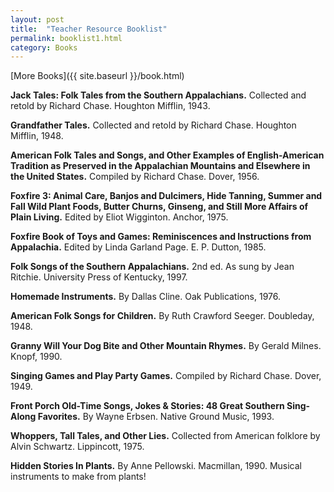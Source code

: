 ```yaml
---
layout: post
title:  "Teacher Resource Booklist"
permalink: booklist1.html
category: Books
---
```


[More Books]({{ site.baseurl }}/book.html)

**Jack Tales: Folk Tales from the Southern Appalachians.** Collected and retold by
Richard Chase. Houghton Mifflin, 1943.

**Grandfather Tales.** Collected and retold by Richard Chase. Houghton Mifflin,
1948.

**American Folk Tales and Songs, and Other Examples of English-American Tradition
as Preserved in the Appalachian Mountains and Elsewhere in the United States.**
Compiled by Richard Chase. Dover, 1956.

**Foxfire 3: Animal Care, Banjos and Dulcimers, Hide Tanning, Summer and Fall Wild
Plant Foods, Butter Churns, Ginseng, and Still More Affairs of Plain Living.**
Edited by Eliot Wigginton. Anchor, 1975.

**Foxfire Book of Toys and Games: Reminiscences and Instructions from Appalachia.**
Edited by Linda Garland Page. E. P. Dutton, 1985.

**Folk Songs of the Southern Appalachians.** 2nd ed. As sung by Jean Ritchie.
University Press of Kentucky, 1997.

**Homemade Instruments.** By Dallas Cline. Oak Publications, 1976.

**American Folk Songs for Children.** By Ruth Crawford Seeger. Doubleday, 1948.

**Granny Will Your Dog Bite and Other Mountain Rhymes.** By Gerald Milnes. Knopf,
1990.

**Singing Games and Play Party Games.** Compiled by Richard Chase. Dover, 1949.

**Front Porch Old-Time Songs, Jokes & Stories: 48 Great Southern Sing-Along
Favorites.** By Wayne Erbsen. Native Ground Music, 1993.

**Whoppers, Tall Tales, and Other Lies.** Collected from American folklore by Alvin
Schwartz. Lippincott, 1975.

**Hidden Stories In Plants.** By Anne Pellowski. Macmillan, 1990. Musical
instruments to make from plants!
